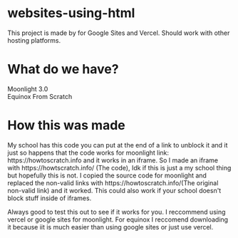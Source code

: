 # websites-using-html
This project is made by for Google Sites and Vercel. Should work with other hosting platforms.
<h1>What do we have?</h1>
<p>
  Moonlight 3.0
  <br />
  Equinox From Scratch
</p>
<h1>How this was made</h1>
My school has this code you can put at the end of a link to unblock it and it just so happens that the code works for moonlight link: https://howtoscratch.info and it works in an iframe. So I made an iframe with https://howtscratch.info/ (The code), Idk if this is just a my school thing but hopefully this is not. I copied the source code for moonlight and replaced the non-valid links with https://howtoscratch.info/(The original non-valid link) and it worked. This could also work if your school doesn't block stuff inside of iframes.

Always good to test this out to see if it works for you. I reccommend using vercel or google sites for moonlight. For equinox I reccomend downloading it because iit is much easier than using google sites or just use vercel.
